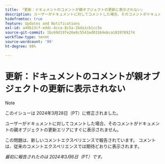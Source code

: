 ```yaml
---
title: 「更新：ドキュメントのコメントが親オブジェクトの更新に表示されない」
description: ユーザーがドキュメントに対してコメントした場合、そのコメントがドキュメントの親オブジェクトの更新エリアにすぐに表示されません。
hidefromtoc: true
feature: Updates and Notifications
exl-id: a49b13cf-eddc-4cca-8c5a-2bda1cb1cc5e
source-git-commit: 1bc69d197e26e8c5543ad03164ebca1839789274
workflow-type: tm+mt
source-wordcount: '99'
ht-degree: 88%

---
```


# 更新：ドキュメントのコメントが親オブジェクトの更新に表示されない

>[!NOTE]
>
>このイシューは 2024年3月28日（PT）に修正されました。

<!--WF, WFP-->

ユーザーがドキュメントに対してコメントした場合、そのコメントがドキュメントの親オブジェクトの更新エリアにすぐに表示されません。

この問題は、新しいコメントエクスペリエンスで報告されています。 コメントは、従来のコメントエクスペリエンスでは期待どおりに表示されます。

_最初に報告されたのは 2024年3月6日（PT）です。_
